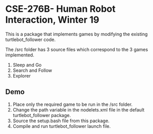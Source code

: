 # CSE-276B- Human Robot Interaction, Winter 19

This is a package that implements games by modifying the existing turtlebot_follower code.

The /src folder has 3 source files which correspond to the 3 games implemented.
1. Sleep and Go
2. Search and Follow
3. Explorer

## Demo

1. Place only the required game to be run in the /src folder.
2. Change the path variable in the nodelets.xml file in the default turtlebot_follower package.
3. Source the setup.bash file from this package.
4. Compile and run turtlebot_follower launch file.
